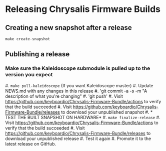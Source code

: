 # Releasing Chrysalis Firmware Builds


## Creating a new snapshot after a release

`make create-snapshot`

## Publishing a release

### Make sure the Kaleidoscope submodule is pulled up to the version you expect

#. `make pull-kaleidoscope` (If you want Kaleidoscope master)
#. Update NEWS.md with any changes in this release
#. 'git commit -a -s -m "A description of what you're changing"
#. 'git push'
#. Visit https://github.com/keyboardio/Chrysalis-Firmware-Bundle/actions to verify that the build succeeded
#. Visit https://github.com/keyboardio/Chrysalis-Firmware-Bundle/releases to download your unpublished snapshot
#. * TEST THE BUILT SNAPSHOT ON HARDWARE*
#. `make finalize-release`
#. Visit https://github.com/keyboardio/Chrysalis-Firmware-Bundle/actions to verify that the build succeeded
#. Visit https://github.com/keyboardio/Chrysalis-Firmware-Bundle/releases to download your unpublished release
#. Test it again
#. Promote it to the latest release on GitHub.


